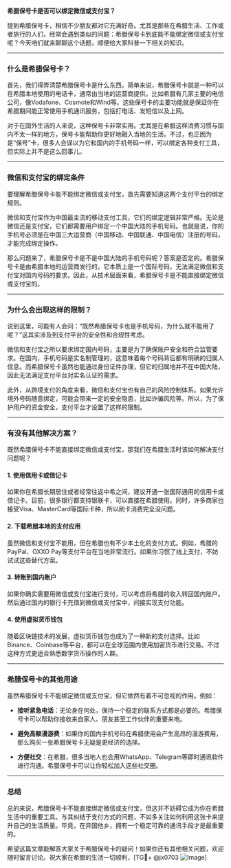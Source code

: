 **希腊保号卡是否可以绑定微信或支付宝？**

提到希腊保号卡，相信不少朋友都对它充满好奇。尤其是那些在希腊生活、工作或者旅行的人们，经常会遇到类似的问题：希腊保号卡到底能不能绑定微信或支付宝呢？今天咱们就来聊聊这个话题，顺便给大家科普一下相关的知识。

---

### **什么是希腊保号卡？**

首先，我们得弄清楚希腊保号卡是什么东西。简单来说，希腊保号卡就是一种可以在希腊本地使用的电话卡，通常由当地的运营商提供。比如希腊有几家主要的电信公司，像Vodafone、Cosmote和Wind等。这些保号卡的主要功能就是保证你在希腊期间能正常使用手机通讯服务，包括打电话、发短信以及上网。

对于在国外生活的人来说，这种保号卡非常实用。尤其是在希腊这样消费习惯与国内不太一样的地方，保号卡能帮助你更好地融入当地的生活。不过，也正因为是“保号”卡，很多人会误以为它和国内的手机号码一样，可以绑定各种支付工具，但实际上并不是这么回事儿。

---

### **微信和支付宝的绑定条件**

要理解希腊保号卡能不能绑定微信或支付宝，首先需要知道这两个支付平台的绑定规则。

微信和支付宝作为中国最主流的移动支付工具，它们的绑定逻辑非常严格。无论是微信还是支付宝，它们都需要用户绑定一个中国大陆的手机号码。也就是说，你的手机号必须是在中国三大运营商（中国移动、中国联通、中国电信）注册的号码，才能完成绑定操作。

那么问题来了，希腊保号卡是不是中国大陆的手机号码呢？答案是否定的。希腊保号卡是由希腊本地的运营商发行的，它本质上是一个国际号码，无法满足微信和支付宝对国内号码的要求。因此，从技术层面来看，希腊保号卡是不能直接绑定微信或支付宝的。

---

### **为什么会出现这样的限制？**

说到这里，可能有人会问：“既然希腊保号卡也是手机号码，为什么就不能用了呢？”这其实涉及到支付平台的安全性和合规性考虑。

微信和支付宝之所以要求绑定国内号码，主要是为了确保账户安全和符合监管要求。在国内，手机号码是实名制管理的，这意味着每个号码背后都有明确的归属人信息。而希腊保号卡虽然也能通过身份证件办理，但它的归属地并不在中国大陆，因此无法满足支付平台对实名认证的需求。

此外，从跨境支付的角度来看，微信和支付宝也有自己的风险控制体系。如果允许境外号码随意绑定，可能会带来一定的安全隐患，比如诈骗风险等。所以，为了保护用户的资金安全，支付平台才设置了这样的限制。

---

### **有没有其他解决方案？**

既然希腊保号卡不能直接绑定微信或支付宝，那我们在希腊生活时该如何解决支付问题呢？

#### **1. 使用信用卡或借记卡**
如果你在希腊长期居住或者经常往返中希之间，建议开通一张国际通用的信用卡或借记卡。目前，很多银行都支持银联卡，可以直接在希腊使用。同时，许多商家也接受Visa、MasterCard等国际卡种，所以刷卡消费完全没问题。

#### **2. 下载希腊本地的支付应用**
虽然微信和支付宝不能用，但在希腊也有不少本土化的支付方式。例如，希腊的PayPal、OXXO Pay等支付平台在当地非常流行。如果你习惯了线上支付，不妨试试这些替代方案。

#### **3. 转账到国内账户**
如果你确实需要用微信或支付宝进行支付，可以考虑将希腊的收入转回国内账户。然后通过国内的银行卡充值到微信或支付宝中，间接实现支付功能。

#### **4. 使用虚拟货币钱包**
随着区块链技术的发展，虚拟货币钱包也成为了一种新的支付选择。比如Binance、Coinbase等平台，都可以在全球范围内使用加密货币进行交易。不过这种方式更适合熟悉数字货币操作的人群。

---

### **希腊保号卡的其他用途**

虽然希腊保号卡不能绑定微信或支付宝，但它依然有着不可忽视的作用。例如：

- **接听紧急电话**：无论身在何处，保持一个稳定的联系方式都是必要的。希腊保号卡可以帮助你接收来自家人、朋友甚至工作伙伴的重要来电。
  
- **避免高额漫游费**：如果你的国内手机号码在希腊使用会产生高昂的漫游费用，那么购买一张希腊保号卡无疑是更经济的选择。

- **方便社交**：在希腊，很多当地人也会用WhatsApp、Telegram等即时通讯软件进行沟通。希腊保号卡可以让你轻松加入这些社交圈。

---

### **总结**

总的来说，希腊保号卡不能直接绑定微信或支付宝，但这并不妨碍它成为你在希腊生活中的重要工具。与其纠结于支付方式的问题，不如多关注如何利用这张卡来提升自己的生活质量。毕竟，在异国他乡，拥有一个稳定可靠的通讯手段才是最重要的。

希望这篇文章能解答大家关于希腊保号卡的疑问！如果你还有其他相关问题，欢迎随时留言讨论。祝大家在希腊的生活一切顺利，[TG💪+ @jx0703 ![Image](https://github.com/user-attachments/assets/dbca1d08-cadb-493c-b0ec-ad6f7a83f270)]